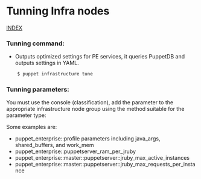 # Tunning Infra nodes

[INDEX](../../README.md)

### Tunning command:

-  Outputs optimized settings for PE services, it queries PuppetDB and outputs settings in YAML.

```bash
    $ puppet infrastructure tune
```

### Tunning parameters:

You must use the console (classification), add the parameter to the appropriate infrastructure node group using the method suitable for the parameter type:

Some examples are:

- puppet_enterprise::profile parameters including java_args, shared_buffers, and work_mem
- puppet_enterprise::puppetserver_ram_per_jruby
- puppet_enterprise::master::puppetserver::jruby_max_active_instances
- puppet_enterprise::master::puppetserver::jruby_max_requests_per_instance
